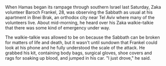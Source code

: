 When Hamas began its rampage through southern Israel last Saturday, Zaka volunteer Baroch Frankel, 28, was observing the Sabbath as usual at his apartment in Bnei Brak, an orthodox city near Tel Aviv where many of the volunteers live. About mid-morning, he heard over his Zaka walkie-talkie that there was some kind of emergency under way.

The walkie-talkie was allowed to be on because the Sabbath can be broken for matters of life and death, but it wasn't until sundown that Frankel could look at his phone and he fully understood the scale of the attack. He grabbed his kit, containing body bags, surgical gloves, shoe covers and rags for soaking up blood, and jumped in his car. "I just drove," he said.

